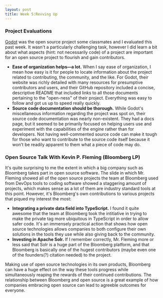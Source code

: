 ```yaml
---
layout: post
title: Week 5:Revving Up
---
```

### Project Evaluations
[Godot](https://godotengine.org/) was the open source project some classmates and I evaluated this past week. It wasn't a particularly challenging task, however I did learn a bit about what aspects (hint: not necessarily code) of a project are important for an open source project to flourish and gain contributors.
* __Ease of organization helps—a lot.__ When I say ease of organization, I mean how easy is it for people to locate information about the project related to contributing, the community, and the like. For Godot, their website was richly detailed with many resources for presumptive contributors and users, and their GitHub repository included a concise, descriptive README that included links to all those documents pertaining to the "open-ness" of their project. Everything was easy to follow and got us up to speed really quickly.
* __Source code documentation should be thorough.__ While Godot's miscellaneous information regarding the project was spot on, their source code documentation was nearly non-existent. They had a docs page, but it seemed to be primarily focused on helping users use and experiment with the capabilities of the engine rather than for developers. Not having well-commented source code can make it tough for those who want to contribute to the source code itself because it won't be readily apparent to them what a piece of code may do.

### Open Source Talk With Kevin P. Fleming (Bloomberg LP)
It's quite surprising to me the extent in which a big company such as Bloomberg takes part in open source software. The slide in which Mr. Fleming showed all of the open source projects the team at Bloomberg used from DevOps tools to coding software showed a staggering amount of projects, which makes sense as a lot of them are industry standard tools at this point. However, it's Bloomberg's own contributions to various projects that piqued my interest the most:
* __Integrating a private data field into TypeScript.__ I found it quite awesome that the team at Bloomberg took the intitiative in trying to make the private tag more ubiquitous in TypeScript in order to allow safer code. It's an immensely practical action that shows how open source technologies allows companies to both configure their own solutions in the tools they use while also giving back to the community. 
* __Investing in Apache Solr.__ If I remember correctly, Mr. Fleming more or less said that Solr is a huge part of the Bloomberg platform, and that Bloomberg is basically one of the hugest contributors (maybe even one of the founders(?) citation needed) to the project. 

Making use of open source technologies in its own products, Bloomberg can have a huge effect on the way these tools progress while simultaneously reaping the rewards of their continued contributions. The relationship between Bloomberg and open source is a great example of how companies embracing open source can lead to agreeble outcomes for everyone.
